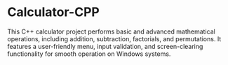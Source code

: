 # Calculator-CPP
 This C++ calculator project performs basic and advanced mathematical operations, including addition, subtraction, factorials, and permutations. It features a user-friendly menu, input validation, and screen-clearing functionality for smooth operation on Windows systems.
